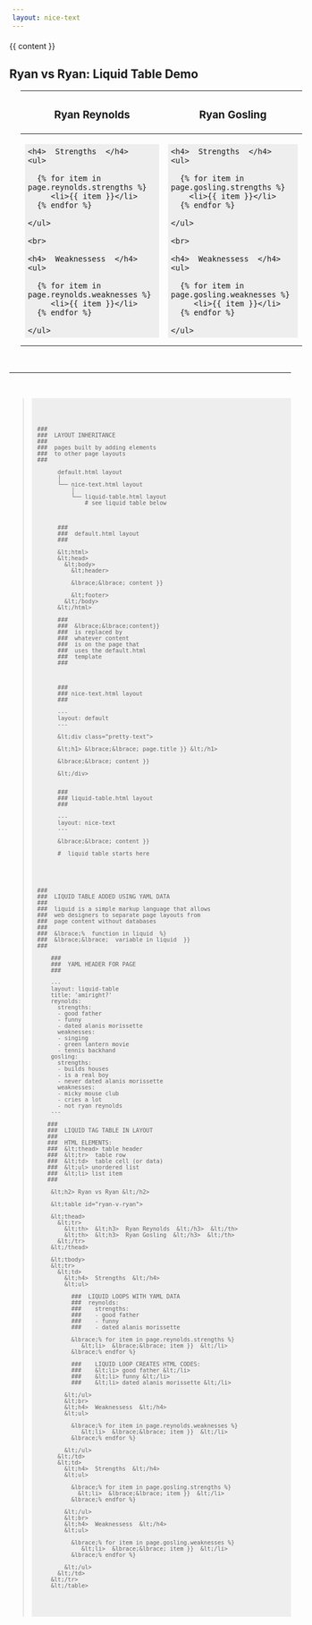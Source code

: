 ```yaml
---
layout: nice-text
---
```

  
{{ content }}




<h2> Ryan vs Ryan: Liquid Table Demo </h2>

<table id="ryan-v-ryan">

<thead>
  <tr>
    <th>  <h3>  Ryan Reynolds  </h3>  </th>
    <th>  <h3>  Ryan Gosling  </h3>  </th>
  </tr>
</thead>

<tbody>

<tr>
  
  
  <td>
  
    
    <h4>  Strengths  </h4>
    <ul>
      
      {% for item in page.reynolds.strengths %}
         <li>{{ item }}</li>
      {% endfor %}
      
    </ul>
    
    <br>

    <h4>  Weaknessess  </h4>
    <ul>
      
      {% for item in page.reynolds.weaknesses %}
         <li>{{ item }}</li>
      {% endfor %}
      
    </ul>  
    
    
  </td>
  


  <td>
  
    <h4>  Strengths  </h4>
    <ul>
      
      {% for item in page.gosling.strengths %}
        <li>{{ item }}</li>
      {% endfor %}
      
    </ul>
    
    <br>
    
    <h4>  Weaknessess  </h4>
    <ul>
      
      {% for item in page.gosling.weaknesses %}
         <li>{{ item }}</li>
      {% endfor %}
      
    </ul>

  </td>
</tr> 

</table>


<br>

<hr>

<br>


<blockquote>
<pre>
<code>

    ###
    ###  LAYOUT INHERITANCE
    ###
    ###  pages built by adding elements 
    ###  to other page layouts 
    ###

          default.html layout 
          │
          └── nice-text.html layout 
              │
              └── liquid-table.html layout
                  # see liquid table below



          ###
          ###  default.html layout
          ###

          &lt;html>
          &lt;head>
            &lt;body>                                
              &lt;header>   

              &lbrace;&lbrace; content }}     

              &lt;footer>           
            &lt;/body>  
          &lt;/html>     

          ###
          ###  &lbrace;&lbrace;content}}
          ###  is replaced by
          ###  whatever content
          ###  is on the page that
          ###  uses the default.html 
          ###  template 
          ###



          ###
          ### nice-text.html layout
          ###

          ---
          layout: default
          ---

          &lt;div class="pretty-text">

          &lt;h1> &lbrace;&lbrace; page.title }} &lt;/h1>

          &lbrace;&lbrace; content }}

          &lt;/div>


          ###
          ### liquid-table.html layout
          ###

          ---
          layout: nice-text
          ---

          &lbrace;&lbrace; content }}

          #  liquid table starts here





    ###
    ###  LIQUID TABLE ADDED USING YAML DATA
    ###
    ###  liquid is a simple markup language that allows
    ###  web designers to separate page layouts from
    ###  page content without databases
    ###
    ###  &lbrace;%  function in liquid  %}
    ###  &lbrace;&lbrace;  variable in liquid  }}
    ###

        ###
        ###  YAML HEADER FOR PAGE
        ###

        ---
        layout: liquid-table
        title: 'amiright?'
        reynolds:
          strengths:
          - good father
          - funny
          - dated alanis morissette
          weaknesses: 
          - singing
          - green lantern movie
          - tennis backhand 
        gosling:
          strengths: 
          - builds houses
          - is a real boy
          - never dated alanis morissette
          weaknesses: 
          - micky mouse club
          - cries a lot
          - not ryan reynolds
        ---

       ###
       ###  LIQUID TAG TABLE IN LAYOUT
       ###
       ###  HTML ELEMENTS: 
       ###  &lt;thead> table header
       ###  &lt;tr>  table row 
       ###  &lt;td>  table cell (or data)
       ###  &lt;ul> unordered list
       ###  &lt;li> list item 
       ###

        &lt;h2> Ryan vs Ryan &lt;/h2>

        &lt;table id="ryan-v-ryan">

        &lt;thead>
          &lt;tr>
            &lt;th>  &lt;h3>  Ryan Reynolds  &lt;/h3>  &lt;/th>
            &lt;th>  &lt;h3>  Ryan Gosling  &lt;/h3>  &lt;/th>
          &lt;/tr>
        &lt;/thead>

        &lt;tbody>
        &lt;tr>
          &lt;td>
            &lt;h4>  Strengths  &lt;/h4>
            &lt;ul>

              ###  LIQUID LOOPS WITH YAML DATA
              ###  reynolds:
              ###    strengths:
              ###    - good father
              ###    - funny
              ###    - dated alanis morissette

              &lbrace;% for item in page.reynolds.strengths %}
                 &lt;li>  &lbrace;&lbrace; item }}  &lt;/li>
              &lbrace;% endfor %}

              ###    LIQUID LOOP CREATES HTML CODES:
              ###    &lt;li> good father &lt;/li>
              ###    &lt;li> funny &lt;/li>
              ###    &lt;li> dated alanis morissette &lt;/li>        

            &lt;/ul>
            &lt;br>
            &lt;h4>  Weaknessess  &lt;/h4>
            &lt;ul>

              &lbrace;% for item in page.reynolds.weaknesses %}
                 &lt;li>  &lbrace;&lbrace; item }}  &lt;/li>
              &lbrace;% endfor %}

            &lt;/ul>  
          &lt;/td>
          &lt;td>
            &lt;h4>  Strengths  &lt;/h4>
            &lt;ul>

              &lbrace;% for item in page.gosling.strengths %}
                &lt;li>  &lbrace;&lbrace; item }}  &lt;/li>
              &lbrace;% endfor %}

            &lt;/ul>
            &lt;br>
            &lt;h4>  Weaknessess  &lt;/h4>
            &lt;ul>

              &lbrace;% for item in page.gosling.weaknesses %}
                 &lt;li>  &lbrace;&lbrace; item }}  &lt;/li>
              &lbrace;% endfor %}

            &lt;/ul>
          &lt;/td>
        &lt;/tr> 
        &lt;/table>

</code>
</pre>
</blockquote>





<style>
  pre{
  font-family: Consolas, Menlo, Monaco, Lucida Console, Liberation Mono, DejaVu Sans Mono, Bitstream Vera Sans Mono, Courier New, monospace, serif;
  margin-bottom: 10px;
  padding: 5px;
  background-color: #eee;
  width: 750px!ie7;
  padding-bottom: 20px!ie7;
}

ui {
  padding-inline-start: 10px;
  }
  
table {
  margin-left: 20px;
  }
  
</style>
